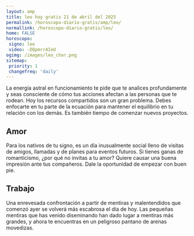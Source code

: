 ```yaml
---
layout: amp
title: leo hoy gratis 21 de abril del 2025 
permalink: /horoscopo-diario-gratis/amp/leo/
normallink: /horoscopo-diario-gratis/leo/
home: FALSE
horoscopo:
 signo: leo
 video: -DQpmrrAIeU
ogimg: /images/leo_char.png
sitemap:
 priority: 1
 changefreq: 'daily'
---
```



La energía astral en funcionamiento te pide que te analices profundamente y seas consciente de cómo tus acciones afectan a las personas que te rodean. Hoy los recursos compartidos son un gran problema. Debes enfocarte en tu parte de la ecuación para mantener el equilibrio en tu relación con los demás. Es también tiempo de comenzar nuevos proyectos.

## Amor

Para los nativos de tu signo, es un día inusualmente social lleno de visitas de amigos, llamadas y de planes para eventos futuros. Si tienes ganas de romanticismo, ¿por qué no invitas a tu amor? Quiere causar una buena impresión ante tus compañeros. Dale la oportunidad de empezar con buen pie.

## Trabajo

Una enrevesada confrontación a partir de mentiras y malentendidos que comenzó ayer se volverá más escabrosa el día de hoy. Las pequeñas mentiras que has venido diseminando han dado lugar a mentiras más grandes, y ahora te encuentras en un peligroso pantano de arenas movedizas.